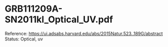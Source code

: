 # GRB111209A-SN2011kl_Optical_UV.pdf

Reference: https://ui.adsabs.harvard.edu/abs/2015Natur.523..189G/abstract
Status: Optical, uv
